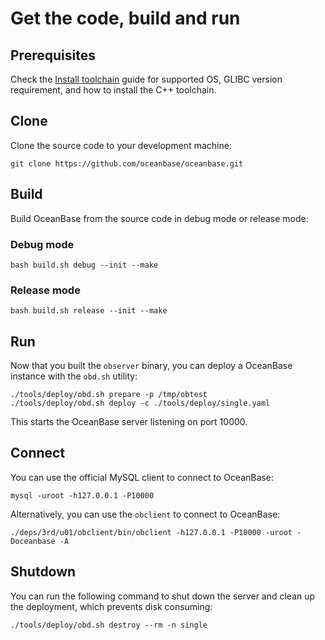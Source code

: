 # Get the code, build and run

## Prerequisites

Check the [Install toolchain](toolchain.md) guide for supported OS, GLIBC version requirement, and how to install the C++ toolchain.

## Clone

Clone the source code to your development machine:

```shell
git clone https://github.com/oceanbase/oceanbase.git
```

## Build

Build OceanBase from the source code in debug mode or release mode:

### Debug mode

```shell
bash build.sh debug --init --make
```

### Release mode

```shell
bash build.sh release --init --make
```

## Run

Now that you built the `observer` binary, you can deploy a OceanBase instance with the `obd.sh` utility:

```shell
./tools/deploy/obd.sh prepare -p /tmp/obtest
./tools/deploy/obd.sh deploy -c ./tools/deploy/single.yaml
```

This starts the OceanBase server listening on port 10000.

## Connect

You can use the official MySQL client to connect to OceanBase:

```shell
mysql -uroot -h127.0.0.1 -P10000
```

Alternatively, you can use the `obclient` to connect to OceanBase:

```shell
./deps/3rd/u01/obclient/bin/obclient -h127.0.0.1 -P10000 -uroot -Doceanbase -A
```

## Shutdown

You can run the following command to shut down the server and clean up the deployment, which prevents disk consuming:

```shell
./tools/deploy/obd.sh destroy --rm -n single
```
